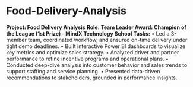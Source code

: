 # Food-Delivery-Analysis
**Project: Food Delivery Analysis**
**Role: Team Leader
Award: Champion of the League (1st Prize) - MindX Technology School**
**Tasks:**
•	Led a 3-member team, coordinated workflow, and ensured on-time delivery under tight demo deadlines.
•	Built interactive Power BI dashboards to visualize key metrics and optimize sales strategy.
•	Analyzed driver and partner performance to refine incentive programs and operational plans.
•	Conducted deep-dive analysis into customer behavior and sales trends to support staffing and service planning.
•	Presented data-driven recommendations to stakeholders, grounded in performance insights.
